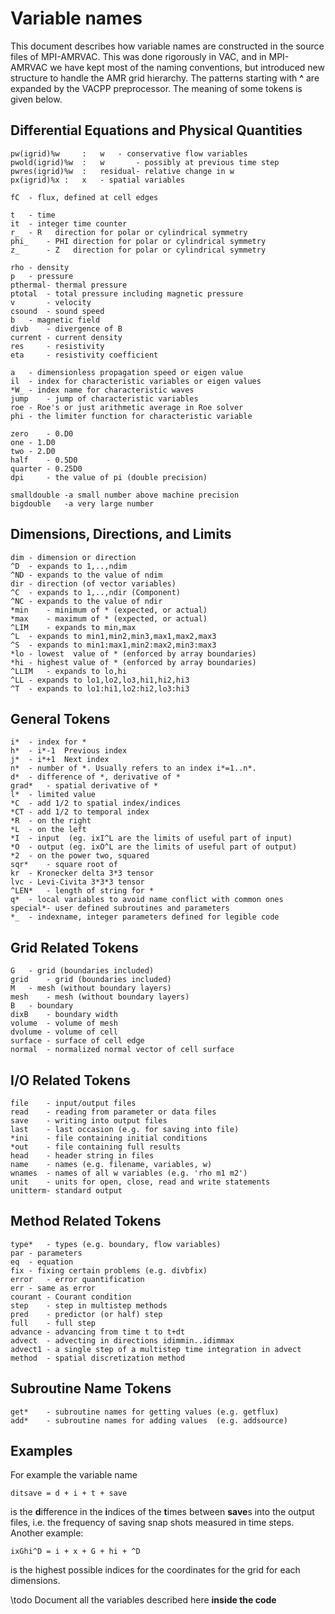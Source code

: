 # Variable names

This document describes how variable names are constructed in the source files
of MPI-AMRVAC. This was done rigorously in VAC, and in MPI-AMRVAC we have kept
most of the naming conventions, but introduced new structure to handle the AMR
grid hierarchy. The patterns starting with **^** are expanded by the VACPP
preprocessor. The meaning of some tokens is given below.

## Differential Equations and Physical Quantities

    pw(igrid)%w  	:	w	- conservative flow variables
    pwold(igrid)%w	:	w       - possibly at previous time step
    pwres(igrid)%w	:	residual- relative change in w
    px(igrid)%x	:	x	- spatial variables
    
    fC	- flux, defined at cell edges
    
    t	- time
    it	- integer time counter
    r_	- R   direction for polar or cylindrical symmetry
    phi_    - PHI direction for polar or cylindrical symmetry
    z_      - Z   direction for polar or cylindrical symmetry
    
    rho	- density
    p	- pressure
    pthermal- thermal pressure
    ptotal  - total pressure including magnetic pressure
    v       - velocity
    csound  - sound speed
    b	- magnetic field
    divb	- divergence of B
    current - current density
    res     - resistivity
    eta     - resistivity coefficient
    
    a	- dimensionless propagation speed or eigen value
    il	- index for characteristic variables or eigen values
    *W_	- index name for characteristic waves
    jump	- jump of characteristic variables
    roe	- Roe's or just arithmetic average in Roe solver
    phi	- the limiter function for characteristic variable
    
    zero	- 0.D0
    one	- 1.D0
    two	- 2.D0
    half	- 0.5D0
    quarter - 0.25D0
    dpi     - the value of pi (double precision)
    
    smalldouble -a small number above machine precision
    bigdouble   -a very large number

## Dimensions, Directions, and Limits

    dim	- dimension or direction
    ^D	- expands to 1,..,ndim
    ^ND	- expands to the value of ndim
    dir	- direction (of vector variables)
    ^C	- expands to 1,..,ndir (Component)
    ^NC	- expands to the value of ndir
    *min	- minimum of * (expected, or actual)
    *max	- maximum of * (expected, or actual)
    ^LIM	- expands to min,max
    ^L	- expands to min1,min2,min3,max1,max2,max3
    ^S	- expands to min1:max1,min2:max2,min3:max3
    *lo	- lowest  value of * (enforced by array boundaries)
    *hi	- highest value of * (enforced by array boundaries)
    ^LLIM	- expands to lo,hi
    ^LL	- expands to lo1,lo2,lo3,hi1,hi2,hi3
    ^T	- expands to lo1:hi1,lo2:hi2,lo3:hi3

## General Tokens

    i*	- index for *
    h*	- i*-1  Previous index
    j*	- i*+1  Next index
    n*	- number of *. Usually refers to an index i*=1..n*.
    d*	- difference of *, derivative of *
    grad*   - spatial derivative of *
    l*	- limited value
    *C	- add 1/2 to spatial index/indices
    *CT	- add 1/2 to temporal index
    *R	- on the right
    *L	- on the left
    *I	- input  (eg. ixI^L are the limits of useful part of input)
    *O	- output (eg. ixO^L are the limits of useful part of output)
    *2	- on the power two, squared
    sqr*	- square root of
    kr	- Kronecker delta 3*3 tensor
    lvc	- Levi-Civita 3*3*3 tensor
    ^LEN*	- length of string for *
    q*	- local variables to avoid name conflict with common ones
    special*- user defined subroutines and parameters
    *_	- indexname, integer parameters defined for legible code

## Grid Related Tokens

    G	- grid (boundaries included)
    grid	- grid (boundaries included)
    M	- mesh (without boundary layers)
    mesh	- mesh (without boundary layers)
    B	- boundary
    dixB	- boundary width
    volume	- volume of mesh
    dvolume	- volume of cell
    surface	- surface of cell edge
    normal	- normalized normal vector of cell surface 

## I/O Related Tokens

    file	- input/output files
    read    - reading from parameter or data files
    save	- writing into output files
    last	- last occasion (e.g. for saving into file)
    *ini	- file containing initial conditions
    *out	- file containing full results
    head	- header string in files
    name	- names (e.g. filename, variables, w)
    wnames	- names of all w variables (e.g. 'rho m1 m2')
    unit	- units for open, close, read and write statements
    unitterm- standard output

## Method Related Tokens

    type*	- types (e.g. boundary, flow variables)
    par	- parameters
    eq	- equation
    fix	- fixing certain problems (e.g. divbfix)
    error	- error quantification
    err	- same as error
    courant	- Courant condition
    step	- step in multistep methods
    pred	- predictor (or half) step
    full	- full step
    advance - advancing from time t to t+dt
    advect  - advecting in directions idimmin..idimmax
    advect1 - a single step of a multistep time integration in advect
    method	- spatial discretization method

## Subroutine Name Tokens

    get*	- subroutine names for getting values (e.g. getflux)
    add*	- subroutine names for adding values  (e.g. addsource)

## Examples

For example the variable name

    ditsave = d + i + t + save

is the **d**ifference in the **i**ndices of the **t**imes between **save**s
into the output files, i.e. the frequency of saving snap shots measured in
time steps. Another example:

    ixGhi^D = i + x + G + hi + ^D

is the highest possible indices for the coordinates for the grid for each
dimensions.

\todo Document all the variables described here **inside the code**
